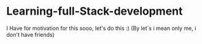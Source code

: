 # Learning-full-Stack-development
I Have for motivation for this sooo, let's do this :) (By let`s i mean only me, i don't have friends)
